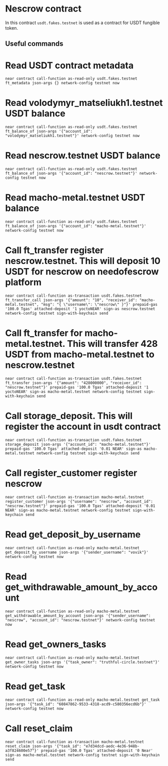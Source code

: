 # Nescrow contract

In this contract `usdt.fakes.testnet` is used as a contract for USDT fungible token.

## Useful commands

# Read USDT contract metadata

`near contract call-function as-read-only usdt.fakes.testnet ft_metadata json-args {} network-config testnet now`

# Read volodymyr_matseliukh1.testnet USDT balance

`near contract call-function as-read-only usdt.fakes.testnet ft_balance_of json-args '{"account_id": "volodymyr_matseliukh1.testnet"}' network-config testnet now`

# Read nescrow.testnet USDT balance

`near contract call-function as-read-only usdt.fakes.testnet ft_balance_of json-args '{"account_id": "nescrow.testnet"}' network-config testnet now`

# Read macho-metal.testnet USDT balance

`near contract call-function as-read-only usdt.fakes.testnet ft_balance_of json-args '{"account_id": "macho-metal.testnet"}' network-config testnet now`

# Call ft_transfer register nescrow.testnet. This will deposit 10 USDT for nescrow on needofescrow platform

`near contract call-function as-transaction usdt.fakes.testnet ft_transfer_call json-args '{"amount": "10", "receiver_id": "macho-metal.testnet", "msg": "{ \"username\": \"nescrow\" }"}' prepaid-gas '100.0 Tgas' attached-deposit '1 yoctoNEAR' sign-as nescrow.testnet network-config testnet sign-with-keychain send`

# Call ft_transfer for macho-metal.testnet. This will transfer 428 USDT from macho-metal.testnet to nescrow.testnet

`near contract call-function as-transaction usdt.fakes.testnet ft_transfer json-args '{"amount": "428000000", "receiver_id": "nescrow.testnet"}' prepaid-gas '100.0 Tgas' attached-deposit '1 yoctoNEAR' sign-as macho-metal.testnet network-config testnet sign-with-keychain send`

# Call storage_deposit. This will register the account in usdt contract

`near contract call-function as-transaction usdt.fakes.testnet storage_deposit json-args '{"account_id": "macho-metal.testnet"}' prepaid-gas '100.0 Tgas' attached-deposit '0.01 NEAR' sign-as macho-metal.testnet network-config testnet sign-with-keychain send`

# Call register_customer register nescrow

`near contract call-function as-transaction macho-metal.testnet register_customer json-args '{"username": "nescrow", "account_id": "nescrow.testnet"}' prepaid-gas '100.0 Tgas' attached-deposit '0.01 NEAR' sign-as macho-metal.testnet network-config testnet sign-with-keychain send`

# Read get_deposit_by_username

`near contract call-function as-read-only macho-metal.testnet get_deposit_by_username json-args '{"sender_username": "vovik"}' network-config testnet now`

# Read get_withdrawable_amount_by_account

`near contract call-function as-read-only macho-metal.testnet get_withdrawable_amount_by_account json-args '{"sender_username": "nescrow", "account_id": "nescrow.testnet"}' network-config testnet now`

# Read get_owners_tasks

`near contract call-function as-read-only macho-metal.testnet get_owner_tasks json-args '{"task_owner": "truthful-circle.testnet"}' network-config testnet now`

# Read get_task

`near contract call-function as-read-only macho-metal.testnet get_task json-args '{"task_id": "60847862-9533-4318-acd9-c580356ecd6b"}' network-config testnet now`

# Call reset_claim

`near contract call-function as-transaction macho-metal.testnet reset_claim json-args '{"task_id": "e7d34dcd-aedc-4e36-948b-a3f824600e57"}' prepaid-gas '100.0 Tgas' attached-deposit '0 Near' sign-as macho-metal.testnet network-config testnet sign-with-keychain send`
